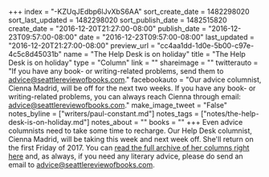 +++
index = "-KZUqJEdbp6lJvXbS6AA"
sort_create_date = 1482298020
sort_last_updated = 1482298020
sort_publish_date = 1482515820
create_date = "2016-12-20T21:27:00-08:00"
publish_date = "2016-12-23T09:57:00-08:00"
date = "2016-12-23T09:57:00-08:00"
last_updated = "2016-12-20T21:27:00-08:00"
preview_url = "cc4aa1dd-1d0e-5b00-c97e-4c5c8d45031b"
name = "The Help Desk is on holiday"
title = "The Help Desk is on holiday"
type = "Column"
link = ""
shareimage = ""
twitterauto = "If you have any book- or writing-related problems, send them to advice@seattlereviewofbooks.com."
facebookauto = "Our advice columnist, Cienna Madrid, will be off for the next two weeks. If you have any book- or writing-related problems, you can always reach Cienna through email: advice@seattlereviewofbooks.com."
make_image_tweet = "False"
notes_byline = ["writers/paul-constant.md"]
notes_tags = ["notes/the-help-desk-is-on-holiday.md"]
notes_about = ""
books = ""
+++
Even advice columnists need to take some time to recharge. Our Help Desk columnist, Cienna Madrid, will be taking this week and next week off. She'll return on the first Friday of 2017. You can [read the full archive of her columns right here](http://www.seattlereviewofbooks.com/tags/the-help-desk/) and, as always, if you need any literary advice, please do send an email to advice@seattlereviewofbooks.com.